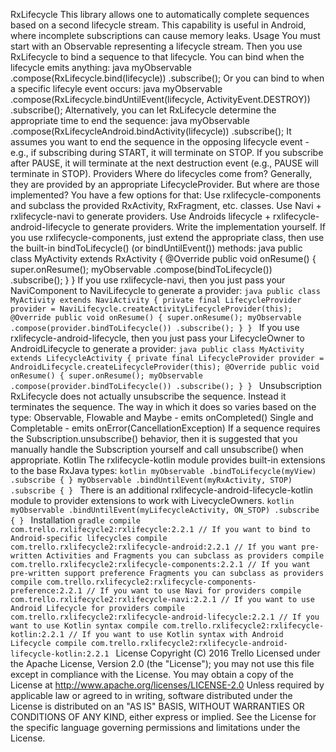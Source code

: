 RxLifecycle This library allows one to automatically complete sequences based on a second lifecycle stream. This capability is useful in Android, where incomplete subscriptions can cause memory leaks. Usage You must start with an Observable<T> representing a lifecycle stream. Then you use RxLifecycle to bind a sequence to that lifecycle. You can bind when the lifecycle emits anything: java myObservable .compose(RxLifecycle.bind(lifecycle)) .subscribe(); Or you can bind to when a specific lifecyle event occurs: java myObservable .compose(RxLifecycle.bindUntilEvent(lifecycle, ActivityEvent.DESTROY)) .subscribe(); Alternatively, you can let RxLifecycle determine the appropriate time to end the sequence: java myObservable .compose(RxLifecycleAndroid.bindActivity(lifecycle)) .subscribe(); It assumes you want to end the sequence in the opposing lifecycle event - e.g., if subscribing during START, it will terminate on STOP. If you subscribe after PAUSE, it will terminate at the next destruction event (e.g., PAUSE will terminate in STOP). Providers Where do lifecycles come from? Generally, they are provided by an appropriate LifecycleProvider<T>. But where are those implemented? You have a few options for that: Use rxlifecycle-components and subclass the provided RxActivity, RxFragment, etc. classes. Use Navi + rxlifecycle-navi to generate providers. Use Androids lifecycle + rxlifecycle-android-lifecycle to generate providers. Write the implementation yourself. If you use rxlifecycle-components, just extend the appropriate class, then use the built-in bindToLifecycle() (or bindUntilEvent()) methods: java public class MyActivity extends RxActivity { @Override public void onResume() { super.onResume(); myObservable .compose(bindToLifecycle()) .subscribe(); } } If you use rxlifecycle-navi, then you just pass your NaviComponent to NaviLifecycle to generate a provider: ```java public class MyActivity extends NaviActivity { private final LifecycleProvider provider = NaviLifecycle.createActivityLifecycleProvider(this); @Override public void onResume() { super.onResume(); myObservable .compose(provider.bindToLifecycle()) .subscribe(); } } ``` If you use rxlifecycle-android-lifecycle, then you just pass your LifecycleOwner to AndroidLifecycle to generate a provider: ```java public class MyActivity extends LifecycleActivity { private final LifecycleProvider provider = AndroidLifecycle.createLifecycleProvider(this); @Override public void onResume() { super.onResume(); myObservable .compose(provider.bindToLifecycle()) .subscribe(); } } ``` Unsubscription RxLifecycle does not actually unsubscribe the sequence. Instead it terminates the sequence. The way in which it does so varies based on the type: Observable, Flowable and Maybe - emits onCompleted() Single and Completable - emits onError(CancellationException) If a sequence requires the Subscription.unsubscribe() behavior, then it is suggested that you manually handle the Subscription yourself and call unsubscribe() when appropriate. Kotlin The rxlifecycle-kotlin module provides built-in extensions to the base RxJava types: ```kotlin myObservable .bindToLifecycle(myView) .subscribe { } myObservable .bindUntilEvent(myRxActivity, STOP) .subscribe { } ``` There is an additional rxlifecycle-android-lifecycle-kotlin module to provider extensions to work with LivecycleOwners. ```kotlin myObservable .bindUntilEvent(myLifecycleActivity, ON_STOP) .subscribe { } ``` Installation ```gradle compile com.trello.rxlifecycle2:rxlifecycle:2.2.1 // If you want to bind to Android-specific lifecycles compile com.trello.rxlifecycle2:rxlifecycle-android:2.2.1 // If you want pre-written Activities and Fragments you can subclass as providers compile com.trello.rxlifecycle2:rxlifecycle-components:2.2.1 // If you want pre-written support preference Fragments you can subclass as providers compile com.trello.rxlifecycle2:rxlifecycle-components-preference:2.2.1 // If you want to use Navi for providers compile com.trello.rxlifecycle2:rxlifecycle-navi:2.2.1 // If you want to use Android Lifecycle for providers compile com.trello.rxlifecycle2:rxlifecycle-android-lifecycle:2.2.1 // If you want to use Kotlin syntax compile com.trello.rxlifecycle2:rxlifecycle-kotlin:2.2.1 // If you want to use Kotlin syntax with Android Lifecycle compile com.trello.rxlifecycle2:rxlifecycle-android-lifecycle-kotlin:2.2.1 ``` License Copyright (C) 2016 Trello Licensed under the Apache License, Version 2.0 (the "License"); you may not use this file except in compliance with the License. You may obtain a copy of the License at http://www.apache.org/licenses/LICENSE-2.0 Unless required by applicable law or agreed to in writing, software distributed under the License is distributed on an "AS IS" BASIS, WITHOUT WARRANTIES OR CONDITIONS OF ANY KIND, either express or implied. See the License for the specific language governing permissions and limitations under the License.